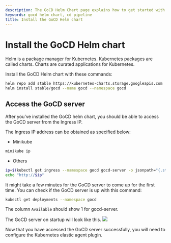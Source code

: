 ```yaml
---
description: The GoCD Helm Chart page explains how to get started with GoCD for kubernetes using Helm.
keywords: gocd helm chart, cd pipeline
title: Install the GoCD Helm chart
---
```


# Install the GoCD Helm chart

Helm is a package manager for Kubernetes. Kubernetes packages are called charts. Charts are curated applications for Kubernetes.  

Install the GoCD Helm chart with these commands:

```bash
helm repo add stable https://kubernetes-charts.storage.googleapis.com
helm install stable/gocd --name gocd --namespace gocd
```

## Access the GoCD server

After you've installed the GoCD helm chart, you should be able to access the GoCD server from the Ingress IP.

The Ingress IP address can be obtained as specified below:

- Minikube

```bash
minikube ip
```
- Others

```bash
ip=$(kubectl get ingress --namespace gocd gocd-server -o jsonpath="{.status.loadBalancer.ingress[0].ip}")
echo "http://$ip"
```

It might take a few minutes for the GoCD server to come up for the first time. You can check if the GoCD server is up with this command:

```bash
kubectl get deployments --namespace gocd
```
The column `Available` should show 1 for gocd-server.

The GoCD server on startup will look like this.
![](../../images/gocd-helm-chart/first_screen.png)

Now that you have accessed the GoCD server successfully, you will need to configure the Kubernetes elastic agent plugin.

